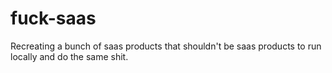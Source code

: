 # fuck-saas
Recreating a bunch of saas products that shouldn't be saas products to run locally and do the same shit.

